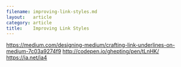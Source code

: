 ```yaml
---
filename: improving-link-styles.md
layout:   article
category: article
title:    Improving Link Styles
---
```


https://medium.com/designing-medium/crafting-link-underlines-on-medium-7c03a9274f9
http://codepen.io/ghepting/pen/tLnHK/
https://ia.net/ia4
